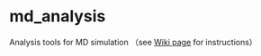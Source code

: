 # md_analysis
Analysis tools for MD simulation
（see [Wiki page](https://github.com/poinco-gogo/md_analysis/wiki) for instructions）
